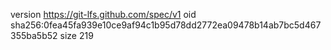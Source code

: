 version https://git-lfs.github.com/spec/v1
oid sha256:0fea45fa939e10ce9af94c1b95d78dd2772ea09478b14ab7bc5d467355ba5b52
size 219
